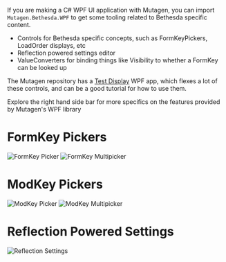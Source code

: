 If you are making a C# WPF UI application with Mutagen, you can import `Mutagen.Bethesda.WPF` to get some tooling related to Bethesda specific content.
- Controls for Bethesda specific concepts, such as FormKeyPickers, LoadOrder displays, etc
- Reflection powered settings editor
- ValueConverters for binding things like Visibility to whether a FormKey can be looked up

The Mutagen repository has a [Test Display](https://github.com/Mutagen-Modding/Mutagen/tree/release/Mutagen.Bethesda.WPF.TestDisplay) WPF app, which flexes a lot of these controls, and can be a good tutorial for how to use them.

Explore the right hand side bar for more specifics on the features provided by Mutagen's WPF library

# FormKey Pickers
![FormKey Picker](https://i.imgur.com/gtlg5Md.gif)
![FormKey Multipicker](https://i.imgur.com/PlVXxu5.gif)

# ModKey Pickers
![ModKey Picker](https://i.imgur.com/FYT1EDq.gif)
![ModKey Multipicker](https://i.imgur.com/TNnR53A.gif)

# Reflection Powered Settings
![Reflection Settings](https://i.imgur.com/PdXSnk5.gif)
